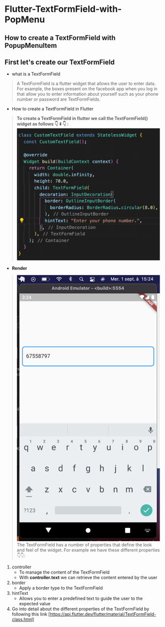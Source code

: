 # Flutter-TextFormField-with-PopMenu
## How to create a TextFormField with PopupMenuItem
## First let's create our TextFormField
- what is a TextFormField
> A TextFormField is a flutter widget that allows the user to enter data. For example, the boxes present on the facebook app when you log in that allow you to enter information about yourself such as your phone number or password are TextFormFields.
- How to create a TextFormField in Flutter
> **To create a TextFormField in flutter we call the TextFormField() widget as follows 👇 ⬇️ 👇 :**
> <img src="flutter_textformfield_with_pop_up/screenshots/customTextFormField.png" />
- **Render**
> <img src="flutter_textformfield_with_pop_up/screenshots/render1.png" />\
> The TextFormField has a number of properties that define the look and feel of the widget.
> For example we have these different properties 👇👇:
1. controller
    - To manage the content of the TextFormField
    - With **controller.text** we can retrieve the content entered by the user
2. border
    - Apply a border type to the TextFormField
3. hintText
    - Allows you to enter a predefined text to guide the user to the expected value
4. Go into detail about the different properties of the TextFormField by following this link [https://api.flutter.dev/flutter/material/TextFormField-class.html]
